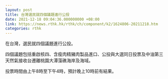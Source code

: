 ```yaml
---
layout: post
title: 台灣選民就四個議題進行公投
date: 2021-12-18 09:04:36.000000000 +08:00
link: https://news.rthk.hk/rthk/ch/component/k2/1624806-20211218.htm
categories: rthk
---
```


在台灣，選民就四個議題進行公投。

四個議題包括重啟核四、含瘦肉精豬肉製品進口、公投與大選同日投票及中油第三天然氣接收台遷離桃園大潭藻礁海岸及海域。

投票時間由上午8時至下午4時，預計晚上10時前有結果。
